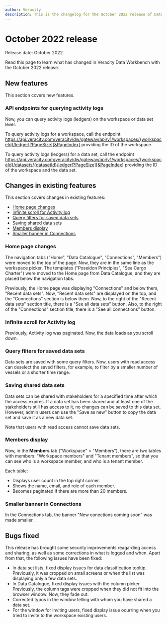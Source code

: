 ```yaml
---
author: Veracity
description: This is the changelog for the October 2022 release of Data Workbench.
---
```


# October 2022 release

Release date: October 2022

Read this page to learn what has changed in Veracity Data Workbench with the October 2022 release.

## New features

This section covers new features.

### API endpoints for querying activity logs
Now, you can query activity logs (ledgers) on the workspace or data set level. 

To query activity logs for a workspace, call the endpoint https://api.veracity.com/veracity/dw/gateway/api/v1/workspaces/{workspaceId}/ledger[?PageSize][&PageIndex] providing the ID of the workspace.

To query activity logs (ledgers) for a data set, call the endpoint https://api.veracity.com/veracity/dw/gateway/api/v1/workspaces/{workspaceId}/datasets/{datasetId}/ledger[?PageSize][&PageIndex] providing the ID of the workspace and the data set.

## Changes in existing features

This section covers changes in existing features:
* [Home page changes](#home-page-changes)
* [Infinite scroll for Activity log](#infinite-scroll-for-activity-log)
* [Query filters for saved data sets](#query-filters-for-saved-data-sets)
* [Saving shared data sets](#saving-shared-data-sets)
* [Members display](#members-display)
* [Smaller banner in Connections](#smaller-banner-in-connections)

### Home page changes
The navigation tabs ("Home", "Data Catalogue", "Connections", "Members") were moved to the top of the page. Now, they are in the same line as the workspace picker.
The templates ("Poseidon Principles", "Sea Cargo Charter") were moved to the Home page from Data Catalogue, and they are placed below the navigation tabs.

Previously, the Home page was displaying "Connections" and below them, "Recent data sets". Now, "Recent data sets" are displayed on the top, and the "Connections" section is below them. Now, to the right of the "Recent data sets" section title, there is a "See all data sets" button. Also, to the right of the "Connections" section title, there is a "See all connections" button.

### Infinite scroll for Activity log
Previously, Activity log was paginated. Now, the data loads as you scroll down.

### Query filters for saved data sets
Data sets are saved with some query filters. Now, users with read access can deselect the saved filters, for example, to filter by a smaller number of vessels or a shorter time range. 

### Saving shared data sets
Data sets can be shared with stakeholders for a specified time after which the access expires. If a data set has been shared and at least one of the stakeholders still has access to it, no changes can be saved to this data set. However, admin users can use the "Save as new" button to copy the data set and save it as a new data set.

Note that users with read access cannot save data sets.

### Members display
Now, in the **Members** tab ("Workspace" > "Members"), there are two tables with members: "Workspace members" and "Tenant members", so that  you can see who is a workspace member, and who is a tenant member.

Each table:
* Displays user count in the top right corner.
* Shows the name, email, and role of each member.
* Becomes paginated if there are more than 20 members.

### Smaller banner in Connections
In the Connections tab, the banner "New conections coming soon" was made smaller.

## Bugs fixed

This release has brought some security improvements reagarding access and sharing, as well as some corrections in what is logged and when. Apart from that, the following issues have been fixed:

* In data set lists, fixed display issues for data classification tooltip. Previously, it was cropped on small screens or when the list was displaying only a few data sets.
* In Data Catalogue, fixed display issues with the column picker. Previously, the column tags were cropped when they did not fit into the browser window. Now, they fade out.
* Corrected typos in the window telling with whom you have shared a data set.
* For the window for inviting users, fixed display issue ocurring when you tried to invite to the workspace existing users.
